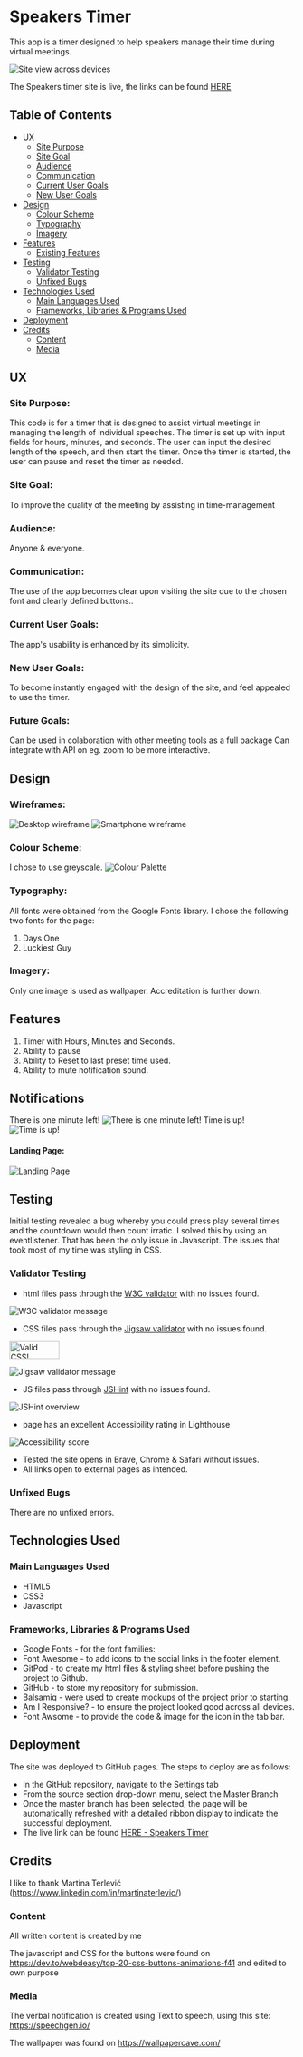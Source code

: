 # Speakers Timer
This app is a timer designed to help speakers manage their time during virtual meetings.

![Site view across devices](assets/images/images-readme/responsive-design.png)

The Speakers timer site is live, the links can be found [HERE](https://hypergeek-dev.github.io/Speakers-timer/)

## Table of Contents
+ [UX](#ux "UX")
  + [Site Purpose](#site-purpose "Site Purpose")
  + [Site Goal](#site-goal "Site Goal")
  + [Audience](#audience "Audience")
  + [Communication](#communication "Communication")
  + [Current User Goals](#current-user-goals "Current User Goals")
  + [New User Goals](#new-user-goals "New User Goals")
+ [Design](#design "Design")
  + [Colour Scheme](#colour-scheme "Colour Scheme")
  + [Typography](#typography "Typography")
  + [Imagery](#imagery "Imagery")
+ [Features](#features "Features")
  + [Existing Features](#existing-features "Existing Features")
+ [Testing](#testing "Testing")
  + [Validator Testing](#validator-testing "Validator Testing")
  + [Unfixed Bugs](#unfixed-bugs "Unfixed Bugs")
+ [Technologies Used](#technologies-used "Technologies Used")
  + [Main Languages Used](#main-languages-used "Main Languages Used")
  + [Frameworks, Libraries & Programs Used](#frameworks-libraries-programs-used "Frameworks, Libraries & Programs Used")
+ [Deployment](#deployment "Deployment")
+ [Credits](#credits "Credits")
  + [Content](#content "Content")
  + [Media](#media "Media")

## UX

### Site Purpose:
This code is for a timer that is designed to assist virtual meetings in managing the length of individual speeches. The timer is set up with input fields for hours, minutes, and seconds. The user can input the desired length of the speech, and then start the timer. Once the timer is started, the user can pause and reset the timer as needed.

### Site Goal:
To improve the quality of the meeting by assisting in time-management

### Audience:
Anyone & everyone.

### Communication:
The use of the app becomes clear upon visiting the site due to the chosen font and clearly defined buttons.. 

### Current User Goals:
The app's usability is enhanced by its simplicity.

### New User Goals:
To become instantly engaged with the design of the site, and feel appealed to use the timer.

### Future Goals:
Can be used in colaboration with other meeting tools as a full package
Can integrate with API on eg. zoom to be more interactive. 

## Design

### Wireframes:
![Desktop wireframe](assets/images/images-readme/wireframe-fullscreen.png)
![Smartphone wireframe](assets/images/images-readme/wireframe-smartphone.png)

### Colour Scheme:
I chose to use greyscale.
![Colour Palette](assets/images/images-readme/colour-palette.png)

### Typography:
All fonts were obtained from the Google Fonts library. I chose the following two fonts for the page:
1. Days One
2. Luckiest Guy

### Imagery:
Only one image is used as wallpaper. Accreditation is further down.

## Features

1. Timer with Hours, Minutes and Seconds.
2. Ability to pause
3. Ability to Reset to last preset time used.
4. Ability to mute notification sound.

## Notifications

There is one minute left!
![There is one minute left!](assets/images/images-readme/not1.png)
Time is up!
![Time is up!](assets/images/images-readme/not2.png)

#### Landing Page:
![Landing Page](assets/images/images-readme/landing-page.png)


## Testing
Initial testing revealed a bug whereby you could press play several times and the countdown would then count irratic. I solved this by using an eventlistener.
That has been the only issue in Javascript. The issues that took most of my time was styling in CSS. 

### Validator Testing
- html files pass through the [W3C validator](https://validator.w3.org/) with no issues found.

![W3C validator message](assets/images/images-readme/validator-html.png)

- CSS files pass through the [Jigsaw validator](https://jigsaw.w3.org/css-validator/) with no issues found.
<p>
  <a href="http://jigsaw.w3.org/css-validator/check/referer">
    <img style="border:0;width:88px;height:31px"
         src="http://jigsaw.w3.org/css-validator/images/vcss-blue"
         alt="Valid CSS!" />
  </a>
</p>


![Jigsaw validator message](assets/images/images-readme/validator-css.png)

- JS files pass through [JSHint](https://jshint.com/) with no issues found.

![JSHint overview](assets/images/images-readme/validator-js.png)

- page has an excellent Accessibility rating in Lighthouse

![Accessibility score](assets/images/images-readme/lighthouse-score.png)

- Tested the site opens in Brave, Chrome & Safari without issues.
- All links open to external pages as intended.

### Unfixed Bugs

There are no unfixed errors. 

## Technologies Used
### Main Languages Used
- HTML5
- CSS3
- Javascript

### Frameworks, Libraries & Programs Used
- Google Fonts - for the font families: 
- Font Awesome - to add icons to the social links in the footer element.
- GitPod - to create my html files & styling sheet before pushing the project to Github.
- GitHub - to store my repository for submission.
- Balsamiq - were used to create mockups of the project prior to starting.
- Am I Responsive? - to ensure the project looked good across all devices.
- Font Awsome - to provide the code & image for the icon in the tab bar.

## Deployment
The site was deployed to GitHub pages. The steps to deploy are as follows:
- In the GitHub repository, navigate to the Settings tab
- From the source section drop-down menu, select the Master Branch
- Once the master branch has been selected, the page will be automatically refreshed with a detailed ribbon display to indicate the successful deployment.
- The live link can be found [HERE - Speakers Timer](https://hypergeek-dev.github.io/Speakers-timer/)

## Credits
I like to thank Martina Terlević (https://www.linkedin.com/in/martinaterlevic/)
### Content
All written content is created by me

The javascript and CSS for the buttons were found on
https://dev.to/webdeasy/top-20-css-buttons-animations-f41
and edited to own purpose

### Media
The verbal notification is created using
Text to speech, using this site:
https://speechgen.io/

The wallpaper was found on
https://wallpapercave.com/
